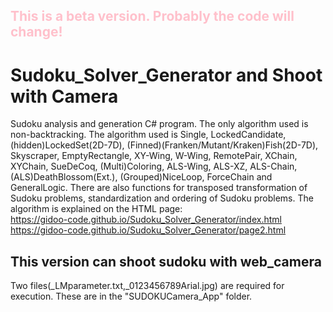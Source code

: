 ## <span style="color: pink; ">This is a beta version. Probably the code will change!</span>
# Sudoku_Solver_Generator and Shoot with Camera
 Sudoku analysis and generation C# program.
 The only algorithm used is non-backtracking.
 The algorithm used is
   Single, LockedCandidate, (hidden)LockedSet(2D-7D),
   (Finned)(Franken/Mutant/Kraken)Fish(2D-7D),
   Skyscraper, EmptyRectangle, XY-Wing, W-Wing, RemotePair, XChain, XYChain,
   SueDeCoq, (Multi)Coloring,
   ALS-Wing, ALS-XZ, ALS-Chain,
   (ALS)DeathBlossom(Ext.), (Grouped)NiceLoop, ForceChain and
   GeneralLogic.
There are also functions for transposed transformation of Sudoku problems, standardization and ordering of Sudoku problems.
The algorithm is explained on the HTML page:<br>
  https://gidoo-code.github.io/Sudoku_Solver_Generator/index.html<br>
  https://gidoo-code.github.io/Sudoku_Solver_Generator/page2.html

## This version can shoot sudoku with web_camera
Two files(_LMparameter.txt,_0123456789Arial.jpg) are required for execution. These are in the "SUDOKUCamera_App" folder.
